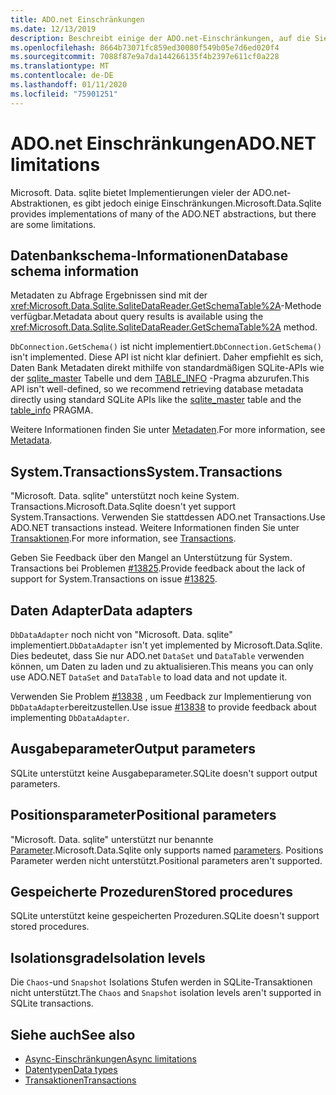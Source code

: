 ```yaml
---
title: ADO.net Einschränkungen
ms.date: 12/13/2019
description: Beschreibt einige der ADO.net-Einschränkungen, auf die Sie möglicherweise stoßen.
ms.openlocfilehash: 8664b73071fc859ed30080f549b05e7d6ed020f4
ms.sourcegitcommit: 7088f87e9a7da144266135f4b2397e611cf0a228
ms.translationtype: MT
ms.contentlocale: de-DE
ms.lasthandoff: 01/11/2020
ms.locfileid: "75901251"
---
```

# <a name="adonet-limitations"></a><span data-ttu-id="50be3-103">ADO.net Einschränkungen</span><span class="sxs-lookup"><span data-stu-id="50be3-103">ADO.NET limitations</span></span>

<span data-ttu-id="50be3-104">Microsoft. Data. sqlite bietet Implementierungen vieler der ADO.net-Abstraktionen, es gibt jedoch einige Einschränkungen.</span><span class="sxs-lookup"><span data-stu-id="50be3-104">Microsoft.Data.Sqlite provides implementations of many of the ADO.NET abstractions, but there are some limitations.</span></span>

## <a name="database-schema-information"></a><span data-ttu-id="50be3-105">Datenbankschema-Informationen</span><span class="sxs-lookup"><span data-stu-id="50be3-105">Database schema information</span></span>

<span data-ttu-id="50be3-106">Metadaten zu Abfrage Ergebnissen sind mit der <xref:Microsoft.Data.Sqlite.SqliteDataReader.GetSchemaTable%2A>-Methode verfügbar.</span><span class="sxs-lookup"><span data-stu-id="50be3-106">Metadata about query results is available using the <xref:Microsoft.Data.Sqlite.SqliteDataReader.GetSchemaTable%2A> method.</span></span>

<span data-ttu-id="50be3-107">`DbConnection.GetSchema()` ist nicht implementiert.</span><span class="sxs-lookup"><span data-stu-id="50be3-107">`DbConnection.GetSchema()` isn't implemented.</span></span> <span data-ttu-id="50be3-108">Diese API ist nicht klar definiert. Daher empfiehlt es sich, Daten Bank Metadaten direkt mithilfe von standardmäßigen SQLite-APIs wie der [sqlite_master](https://www.sqlite.org/fileformat.html#storage_of_the_sql_database_schema) Tabelle und dem [TABLE_INFO](https://www.sqlite.org/pragma.html#pragma_table_info) -Pragma abzurufen.</span><span class="sxs-lookup"><span data-stu-id="50be3-108">This API isn't well-defined, so we recommend retrieving database metadata directly using standard SQLite APIs like the [sqlite_master](https://www.sqlite.org/fileformat.html#storage_of_the_sql_database_schema) table and the [table_info](https://www.sqlite.org/pragma.html#pragma_table_info) PRAGMA.</span></span>

<span data-ttu-id="50be3-109">Weitere Informationen finden Sie unter [Metadaten](metadata.md).</span><span class="sxs-lookup"><span data-stu-id="50be3-109">For more information, see [Metadata](metadata.md).</span></span>

## <a name="systemtransactions"></a><span data-ttu-id="50be3-110">System.Transactions</span><span class="sxs-lookup"><span data-stu-id="50be3-110">System.Transactions</span></span>

<span data-ttu-id="50be3-111">"Microsoft. Data. sqlite" unterstützt noch keine System. Transactions.</span><span class="sxs-lookup"><span data-stu-id="50be3-111">Microsoft.Data.Sqlite doesn't yet support System.Transactions.</span></span> <span data-ttu-id="50be3-112">Verwenden Sie stattdessen ADO.net Transactions.</span><span class="sxs-lookup"><span data-stu-id="50be3-112">Use ADO.NET transactions instead.</span></span> <span data-ttu-id="50be3-113">Weitere Informationen finden Sie unter [Transaktionen](transactions.md).</span><span class="sxs-lookup"><span data-stu-id="50be3-113">For more information, see [Transactions](transactions.md).</span></span>

<span data-ttu-id="50be3-114">Geben Sie Feedback über den Mangel an Unterstützung für System. Transactions bei Problemen [#13825](https://github.com/dotnet/efcore/issues/13825).</span><span class="sxs-lookup"><span data-stu-id="50be3-114">Provide feedback about the lack of support for System.Transactions on issue [#13825](https://github.com/dotnet/efcore/issues/13825).</span></span>

## <a name="data-adapters"></a><span data-ttu-id="50be3-115">Daten Adapter</span><span class="sxs-lookup"><span data-stu-id="50be3-115">Data adapters</span></span>

<span data-ttu-id="50be3-116">`DbDataAdapter` noch nicht von "Microsoft. Data. sqlite" implementiert.</span><span class="sxs-lookup"><span data-stu-id="50be3-116">`DbDataAdapter` isn't yet implemented by Microsoft.Data.Sqlite.</span></span> <span data-ttu-id="50be3-117">Dies bedeutet, dass Sie nur ADO.net `DataSet` und `DataTable` verwenden können, um Daten zu laden und zu aktualisieren.</span><span class="sxs-lookup"><span data-stu-id="50be3-117">This means you can only use ADO.NET `DataSet` and `DataTable` to load data and not update it.</span></span>

<span data-ttu-id="50be3-118">Verwenden Sie Problem [#13838](https://github.com/dotnet/efcore/issues/13838) , um Feedback zur Implementierung von `DbDataAdapter`bereitzustellen.</span><span class="sxs-lookup"><span data-stu-id="50be3-118">Use issue [#13838](https://github.com/dotnet/efcore/issues/13838) to provide feedback about implementing `DbDataAdapter`.</span></span>

## <a name="output-parameters"></a><span data-ttu-id="50be3-119">Ausgabeparameter</span><span class="sxs-lookup"><span data-stu-id="50be3-119">Output parameters</span></span>

<span data-ttu-id="50be3-120">SQLite unterstützt keine Ausgabeparameter.</span><span class="sxs-lookup"><span data-stu-id="50be3-120">SQLite doesn't support output parameters.</span></span>

## <a name="positional-parameters"></a><span data-ttu-id="50be3-121">Positionsparameter</span><span class="sxs-lookup"><span data-stu-id="50be3-121">Positional parameters</span></span>

<span data-ttu-id="50be3-122">"Microsoft. Data. sqlite" unterstützt nur benannte [Parameter](parameters.md).</span><span class="sxs-lookup"><span data-stu-id="50be3-122">Microsoft.Data.Sqlite only supports named [parameters](parameters.md).</span></span> <span data-ttu-id="50be3-123">Positions Parameter werden nicht unterstützt.</span><span class="sxs-lookup"><span data-stu-id="50be3-123">Positional parameters aren't supported.</span></span>

## <a name="stored-procedures"></a><span data-ttu-id="50be3-124">Gespeicherte Prozeduren</span><span class="sxs-lookup"><span data-stu-id="50be3-124">Stored procedures</span></span>

<span data-ttu-id="50be3-125">SQLite unterstützt keine gespeicherten Prozeduren.</span><span class="sxs-lookup"><span data-stu-id="50be3-125">SQLite doesn't support stored procedures.</span></span>

## <a name="isolation-levels"></a><span data-ttu-id="50be3-126">Isolationsgrade</span><span class="sxs-lookup"><span data-stu-id="50be3-126">Isolation levels</span></span>

<span data-ttu-id="50be3-127">Die `Chaos`-und `Snapshot` Isolations Stufen werden in SQLite-Transaktionen nicht unterstützt.</span><span class="sxs-lookup"><span data-stu-id="50be3-127">The `Chaos` and `Snapshot` isolation levels aren't supported in SQLite transactions.</span></span>

## <a name="see-also"></a><span data-ttu-id="50be3-128">Siehe auch</span><span class="sxs-lookup"><span data-stu-id="50be3-128">See also</span></span>

* [<span data-ttu-id="50be3-129">Async-Einschränkungen</span><span class="sxs-lookup"><span data-stu-id="50be3-129">Async limitations</span></span>](async.md)
* [<span data-ttu-id="50be3-130">Datentypen</span><span class="sxs-lookup"><span data-stu-id="50be3-130">Data types</span></span>](types.md)
* [<span data-ttu-id="50be3-131">Transaktionen</span><span class="sxs-lookup"><span data-stu-id="50be3-131">Transactions</span></span>](transactions.md)
